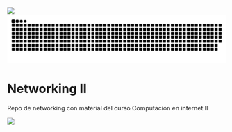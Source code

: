 <img src="https://user-images.githubusercontent.com/73097560/115834477-dbab4500-a447-11eb-908a-139a6edaec5c.gif">

<div align="center">
  <img  src="https://github.com/Electromayonaise/Electromayonaise/blob/main/Assets/github-contribution-grid-snake%20blacktest(1).svg"
       alt="snake" /></a>
</div>


# Networking II 

Repo de networking con material del curso Computación en internet II

<img src="https://user-images.githubusercontent.com/73097560/115834477-dbab4500-a447-11eb-908a-139a6edaec5c.gif">
